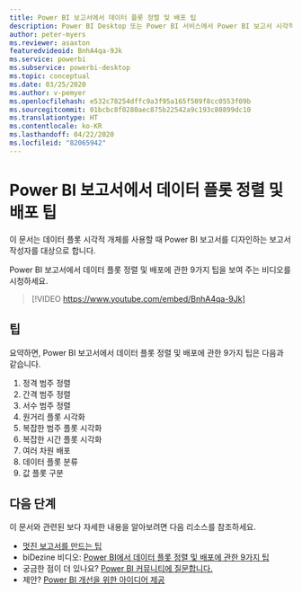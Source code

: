 ```yaml
---
title: Power BI 보고서에서 데이터 플롯 정렬 및 배포 팁
description: Power BI Desktop 또는 Power BI 서비스에서 Power BI 보고서 시각적 개체의 데이터 플롯 정렬 및 배포에 관한 9가지 팁입니다.
author: peter-myers
ms.reviewer: asaxton
featuredvideoid: BnhA4qa-9Jk
ms.service: powerbi
ms.subservice: powerbi-desktop
ms.topic: conceptual
ms.date: 03/25/2020
ms.author: v-pemyer
ms.openlocfilehash: e532c78254dffc9a3f95a165f509f8cc0553f09b
ms.sourcegitcommit: 01bcbc8f0280aec875b22542a9c193c80899dc10
ms.translationtype: HT
ms.contentlocale: ko-KR
ms.lasthandoff: 04/22/2020
ms.locfileid: "82065942"
---
```

# <a name="tips-to-sort-and-distribute-data-plots-in-power-bi-reports"></a>Power BI 보고서에서 데이터 플롯 정렬 및 배포 팁

이 문서는 데이터 플롯 시각적 개체를 사용할 때 Power BI 보고서를 디자인하는 보고서 작성자를 대상으로 합니다.

Power BI 보고서에서 데이터 플롯 정렬 및 배포에 관한 9가지 팁을 보여 주는 비디오를 시청하세요.

> [!VIDEO https://www.youtube.com/embed/BnhA4qa-9Jk]

## <a name="tips"></a>팁

요약하면, Power BI 보고서에서 데이터 플롯 정렬 및 배포에 관한 9가지 팁은 다음과 같습니다.

1. 정격 범주 정렬
1. 간격 범주 정렬
1. 서수 범주 정렬
1. 원거리 플롯 시각화
1. 복잡한 범주 플롯 시각화
1. 복잡한 시간 플롯 시각화
1. 여러 차원 배포
1. 데이터 플롯 분류
1. 값 플롯 구분

## <a name="next-steps"></a>다음 단계

이 문서와 관련된 보다 자세한 내용을 알아보려면 다음 리소스를 참조하세요.

- [멋진 보고서를 만드는 팁](../desktop-tips-and-tricks-for-creating-reports.md)
- biDezine 비디오: [Power BI에서 데이터 플롯 정렬 및 배포에 관한 9가지 팁](https://www.youtube.com/watch?v=BnhA4qa-9Jk)
- 궁금한 점이 더 있나요? [Power BI 커뮤니티에 질문합니다.](https://community.powerbi.com/)
- 제안? [Power BI 개선을 위한 아이디어 제공](https://ideas.powerbi.com/)
